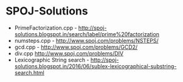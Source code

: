 # SPOJ-Solutions

- PrimeFactorization.cpp - http://spoj-solutions.blogspot.in/search/label/prime%20factorization
- numsteps.cpp - http://www.spoj.com/problems/NSTEPS/
- gcd.cpp - http://www.spoj.com/problems/GCD2/
- div.cpp http://www.spoj.com/problems/DIV
- Lexicographic String search - http://spoj-solutions.blogspot.in/2016/06/sublex-lexicographical-substring-search.html
